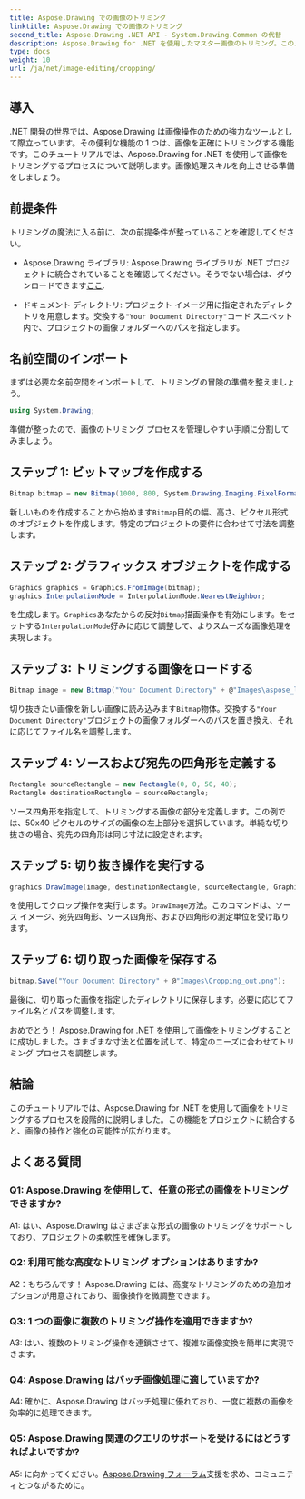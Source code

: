 ```yaml
---
title: Aspose.Drawing での画像のトリミング
linktitle: Aspose.Drawing での画像のトリミング
second_title: Aspose.Drawing .NET API - System.Drawing.Common の代替
description: Aspose.Drawing for .NET を使用したマスター画像のトリミング。このステップバイステップのガイドにより、開発者は画像処理スキルを簡単に向上させることができます。
type: docs
weight: 10
url: /ja/net/image-editing/cropping/
---
```

## 導入

.NET 開発の世界では、Aspose.Drawing は画像操作のための強力なツールとして際立っています。その便利な機能の 1 つは、画像を正確にトリミングする機能です。このチュートリアルでは、Aspose.Drawing for .NET を使用して画像をトリミングするプロセスについて説明します。画像処理スキルを向上させる準備をしましょう。

## 前提条件

トリミングの魔法に入る前に、次の前提条件が整っていることを確認してください。

-  Aspose.Drawing ライブラリ: Aspose.Drawing ライブラリが .NET プロジェクトに統合されていることを確認してください。そうでない場合は、ダウンロードできます[ここ](https://releases.aspose.com/drawing/net/).

- ドキュメント ディレクトリ: プロジェクト イメージ用に指定されたディレクトリを用意します。交換する`"Your Document Directory"`コード スニペット内で、プロジェクトの画像フォルダーへのパスを指定します。

## 名前空間のインポート

まずは必要な名前空間をインポートして、トリミングの冒険の準備を整えましょう。

```csharp
using System.Drawing;
```

準備が整ったので、画像のトリミング プロセスを管理しやすい手順に分割してみましょう。

## ステップ 1: ビットマップを作成する

```csharp
Bitmap bitmap = new Bitmap(1000, 800, System.Drawing.Imaging.PixelFormat.Format32bppPArgb);
```

新しいものを作成することから始めます`Bitmap`目的の幅、高さ、ピクセル形式のオブジェクトを作成します。特定のプロジェクトの要件に合わせて寸法を調整します。

## ステップ 2: グラフィックス オブジェクトを作成する

```csharp
Graphics graphics = Graphics.FromImage(bitmap);
graphics.InterpolationMode = InterpolationMode.NearestNeighbor;
```

を生成します。`Graphics`あなたからの反対`Bitmap`描画操作を有効にします。をセットする`InterpolationMode`好みに応じて調整して、よりスムーズな画像処理を実現します。

## ステップ 3: トリミングする画像をロードする

```csharp
Bitmap image = new Bitmap("Your Document Directory" + @"Images\aspose_logo.png");
```

切り抜きたい画像を新しい画像に読み込みます`Bitmap`物体。交換する`"Your Document Directory"`プロジェクトの画像フォルダーへのパスを置き換え、それに応じてファイル名を調整します。

## ステップ 4: ソースおよび宛先の四角形を定義する

```csharp
Rectangle sourceRectangle = new Rectangle(0, 0, 50, 40);
Rectangle destinationRectangle = sourceRectangle;
```

ソース四角形を指定して、トリミングする画像の部分を定義します。この例では、50x40 ピクセルのサイズの画像の左上部分を選択しています。単純な切り抜きの場合、宛先の四角形は同じ寸法に設定されます。

## ステップ 5: 切り抜き操作を実行する

```csharp
graphics.DrawImage(image, destinationRectangle, sourceRectangle, GraphicsUnit.Pixel);
```

を使用してクロップ操作を実行します。`DrawImage`方法。このコマンドは、ソース イメージ、宛先四角形、ソース四角形、および四角形の測定単位を受け取ります。

## ステップ 6: 切り取った画像を保存する

```csharp
bitmap.Save("Your Document Directory" + @"Images\Cropping_out.png");
```

最後に、切り取った画像を指定したディレクトリに保存します。必要に応じてファイル名とパスを調整します。

おめでとう！ Aspose.Drawing for .NET を使用して画像をトリミングすることに成功しました。さまざまな寸法と位置を試して、特定のニーズに合わせてトリミング プロセスを調整します。

## 結論

このチュートリアルでは、Aspose.Drawing for .NET を使用して画像をトリミングするプロセスを段階的に説明しました。この機能をプロジェクトに統合すると、画像の操作と強化の可能性が広がります。

## よくある質問

### Q1: Aspose.Drawing を使用して、任意の形式の画像をトリミングできますか?

A1: はい、Aspose.Drawing はさまざまな形式の画像のトリミングをサポートしており、プロジェクトの柔軟性を確保します。

### Q2: 利用可能な高度なトリミング オプションはありますか?

A2：もちろんです！ Aspose.Drawing には、高度なトリミングのための追加オプションが用意されており、画像操作を微調整できます。

### Q3: 1 つの画像に複数のトリミング操作を適用できますか?

A3: はい、複数のトリミング操作を連鎖させて、複雑な画像変換を簡単に実現できます。

### Q4: Aspose.Drawing はバッチ画像処理に適していますか?

A4: 確かに、Aspose.Drawing はバッチ処理に優れており、一度に複数の画像を効率的に処理できます。

### Q5: Aspose.Drawing 関連のクエリのサポートを受けるにはどうすればよいですか?

 A5: に向かってください。[Aspose.Drawing フォーラム](https://forum.aspose.com/c/diagram/17)支援を求め、コミュニティとつながるために。

